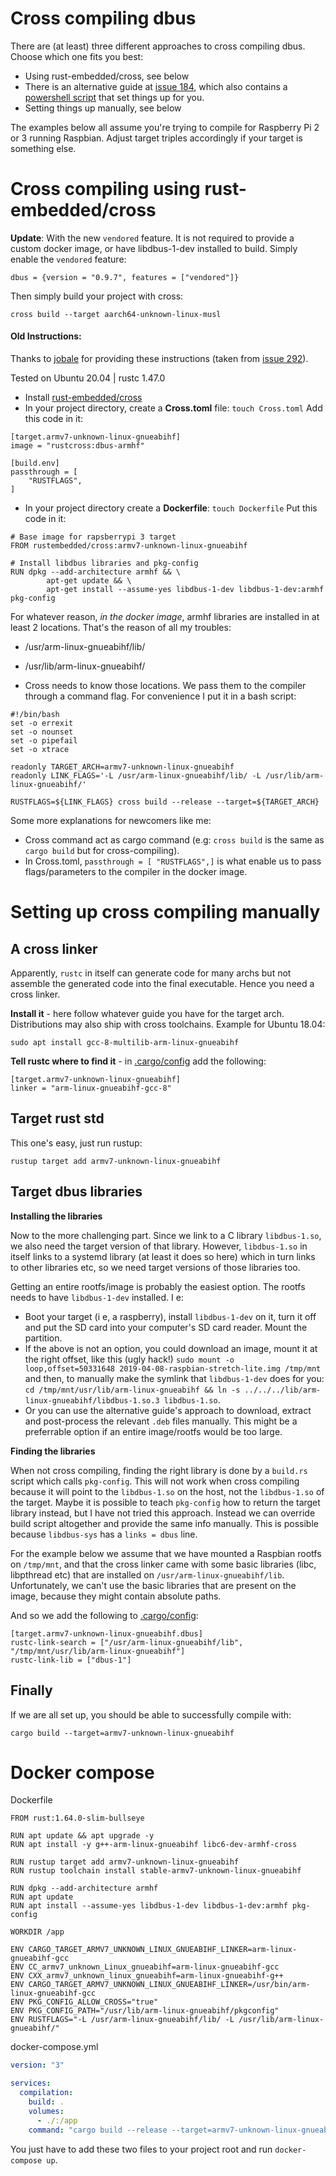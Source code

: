 Cross compiling dbus
====================

There are (at least) three different approaches to cross compiling dbus. Choose which one fits you best:

 * Using rust-embedded/cross, see below
 * There is an alternative guide at [issue 184](https://github.com/diwic/dbus-rs/issues/184#issuecomment-520228758), which also contains a [powershell script](https://github.com/diwic/dbus-rs/issues/184#issuecomment-520791888) that set things up for you.
 * Setting things up manually, see below

The examples below all assume you're trying to compile for Raspberry Pi 2 or 3 running Raspbian. Adjust target triples accordingly if your target is something else.


Cross compiling using rust-embedded/cross
=========================================

**Update**: With the new `vendored` feature. It is not required to provide a custom docker image, or have libdbus-1-dev installed to build. Simply enable the `vendored` feature:

```
dbus = {version = "0.9.7", features = ["vendored"]}
```

Then simply build your project with cross:

```
cross build --target aarch64-unknown-linux-musl
```

#### Old Instructions:

Thanks to [jobale](https://github.com/jobale) for providing these instructions
(taken from [issue 292](https://github.com/diwic/dbus-rs/issues/292)).

Tested on Ubuntu 20.04 | rustc 1.47.0

- Install [rust-embedded/cross](https://github.com/rust-embedded/cross)
- In your project directory, create a **Cross.toml** file: `touch Cross.toml`
Add this code in it:

```
[target.armv7-unknown-linux-gnueabihf]
image = "rustcross:dbus-armhf"

[build.env]
passthrough = [
	"RUSTFLAGS",
]
```


- In your project directory create a **Dockerfile**: `touch Dockerfile`
Put this code in it:

```
# Base image for rapsberrypi 3 target
FROM rustembedded/cross:armv7-unknown-linux-gnueabihf

# Install libdbus libraries and pkg-config
RUN dpkg --add-architecture armhf && \
	    apt-get update && \
	    apt-get install --assume-yes libdbus-1-dev libdbus-1-dev:armhf pkg-config
```

For whatever reason, _in the docker image_, armhf libraries are installed in at least 2 locations. That's the reason of all my troubles:
- /usr/arm-linux-gnueabihf/lib/
- /usr/lib/arm-linux-gnueabihf/

- Cross needs to know those locations. We pass them to the compiler through a command flag. For convenience I put it in a bash script:

```
#!/bin/bash
set -o errexit
set -o nounset
set -o pipefail
set -o xtrace

readonly TARGET_ARCH=armv7-unknown-linux-gnueabihf
readonly LINK_FLAGS='-L /usr/arm-linux-gnueabihf/lib/ -L /usr/lib/arm-linux-gnueabihf/'

RUSTFLAGS=${LINK_FLAGS} cross build --release --target=${TARGET_ARCH}

```


Some more explanations for newcomers like me:

- Cross command act as cargo command (e.g: `cross build` is the same as `cargo build` but for cross-compiling).
- In Cross.toml,  `passthrough = [ "RUSTFLAGS",]` is what enable us to pass flags/parameters to the compiler in the docker image.



Setting up cross compiling manually
===================================

A cross linker
--------------

Apparently, `rustc` in itself can generate code for many archs but not assemble the generated code into the final executable. Hence you need a cross linker.

**Install it** - here follow whatever guide you have for the target arch. Distributions may also ship with cross toolchains. Example for Ubuntu 18.04:

`sudo apt install gcc-8-multilib-arm-linux-gnueabihf`

**Tell rustc where to find it** - in [.cargo/config](https://doc.rust-lang.org/cargo/reference/config.html) add the following:

```
[target.armv7-unknown-linux-gnueabihf]
linker = "arm-linux-gnueabihf-gcc-8"
```

Target rust std
---------------

This one's easy, just run rustup:

`rustup target add armv7-unknown-linux-gnueabihf`


Target dbus libraries
---------------------

**Installing the libraries**

Now to the more challenging part. Since we link to a C library `libdbus-1.so`, we also need the target version of that library. However, `libdbus-1.so` in itself links to a systemd library (at least it does so here) which in turn links to other libraries etc, so we need target versions of those libraries too.

Getting an entire rootfs/image is probably the easiest option. The rootfs needs to have `libdbus-1-dev` installed. I e:

 * Boot your target (i e, a raspberry), install `libdbus-1-dev` on it, turn it off and put the SD card into your computer's SD card reader. Mount the partition.
 * If the above is not an option, you could download an image, mount it at the right offset, like this (ugly hack!) `sudo mount -o loop,offset=50331648 2019-04-08-raspbian-stretch-lite.img /tmp/mnt` and then, to manually make the symlink that `libdbus-1-dev` does for you: `cd /tmp/mnt/usr/lib/arm-linux-gnueabihf && ln -s ../../../lib/arm-linux-gnueabihf/libdbus-1.so.3 libdbus-1.so`.
 * Or you can use the alternative guide's approach to download, extract and post-process the relevant `.deb` files manually. This might be a preferrable option if an entire image/rootfs would be too large.

**Finding the libraries**

When not cross compiling, finding the right library is done by a `build.rs` script which calls `pkg-config`. This will not work when cross compiling because it will point to the `libdbus-1.so` on the host, not the `libdbus-1.so` of the target.
Maybe it is possible to teach `pkg-config` how to return the target library instead, but I have not tried this approach. Instead we can override build script altogether and provide the same info manually. This is possible because `libdbus-sys` has a `links = dbus` line.

For the example below we assume that we have mounted a Raspbian rootfs on `/tmp/mnt`, and that the cross linker came with some basic libraries (libc, libpthread etc) that are installed on `/usr/arm-linux-gnueabihf/lib`. Unfortunately, we can't use the basic libraries that are present on the image, because they might contain absolute paths.

And so we add the following to [.cargo/config](https://doc.rust-lang.org/cargo/reference/config.html):

```
[target.armv7-unknown-linux-gnueabihf.dbus]
rustc-link-search = ["/usr/arm-linux-gnueabihf/lib", "/tmp/mnt/usr/lib/arm-linux-gnueabihf"]
rustc-link-lib = ["dbus-1"]
```


Finally
-------

If we are all set up, you should be able to successfully compile with:

`cargo build --target=armv7-unknown-linux-gnueabihf`


Docker compose
==============

Dockerfile
```docker
FROM rust:1.64.0-slim-bullseye 
 
RUN apt update && apt upgrade -y 
RUN apt install -y g++-arm-linux-gnueabihf libc6-dev-armhf-cross

RUN rustup target add armv7-unknown-linux-gnueabihf 
RUN rustup toolchain install stable-armv7-unknown-linux-gnueabihf 
 
RUN dpkg --add-architecture armhf 
RUN apt update
RUN apt install --assume-yes libdbus-1-dev libdbus-1-dev:armhf pkg-config

WORKDIR /app 
 
ENV CARGO_TARGET_ARMV7_UNKNOWN_LINUX_GNUEABIHF_LINKER=arm-linux-gnueabihf-gcc 
ENV CC_armv7_unknown_Linux_gnueabihf=arm-linux-gnueabihf-gcc 
ENV CXX_armv7_unknown_linux_gnueabihf=arm-linux-gnueabihf-g++
ENV CARGO_TARGET_ARMV7_UNKNOWN_LINUX_GNUEABIHF_LINKER=/usr/bin/arm-linux-gnueabihf-gcc
ENV PKG_CONFIG_ALLOW_CROSS="true"
ENV PKG_CONFIG_PATH="/usr/lib/arm-linux-gnueabihf/pkgconfig"
ENV RUSTFLAGS="-L /usr/arm-linux-gnueabihf/lib/ -L /usr/lib/arm-linux-gnueabihf/" 
```

docker-compose.yml
```yaml
version: "3"

services:
  compilation: 
    build: .
    volumes:
      - ./:/app
    command: "cargo build --release --target=armv7-unknown-linux-gnueabihf"
```

You just have to add these two files to your project root and run `docker-compose up`.
